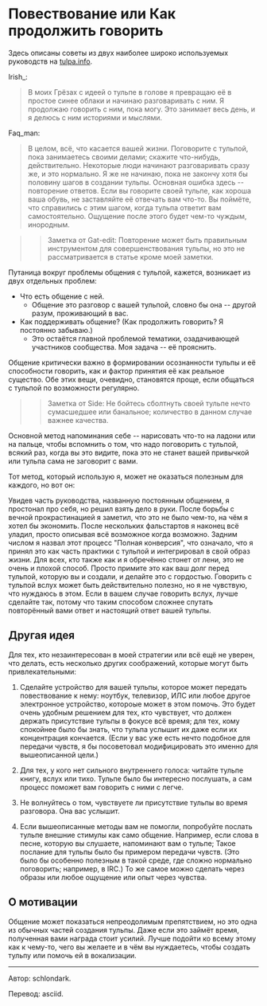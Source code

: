 # Повествование или Как продолжить говорить

Здесь описаны советы из двух наиболее широко используемых руководств на [tulpa.info](http://tulpa.info).

Irish_:

> В моих Грёзах с идеей о тульпе в голове я превращаю её в простое синее облаки и начинаю разговаривать с ним. Я продолжаю говорить с ним, пока могу. Это занимает весь день, и я делюсь с ним историями и мыслями. 

Faq_man:

> В целом, всё, что касается вашей жизни. Поговорите с тульпой, пока занимаетесь своими делами; скажите что-нибудь, действительно. Некоторые люди начинают разговаривать сразу же, и это нормально. Я же не начинаю, пока не закончу хотя бы половину шагов в создании тульпы. Основная ошибка здесь -- повторение ответов. Если вы говорите своей тульпе, как хороша ваша обувь, не заставляйте её отвечать вам что-то. Вы поймёте, что справились с этим шагом, когда тульпа ответит вам самостоятельно. Ощущение после этого будет чем-то чуждым, инородным.

>> Заметка от Gat-edit: Повторение может быть правильным инструментом для совершенствования тульпы, но это не рассматривается в статье кроме моей заметки.

Путаница вокруг проблемы общения с тульпой, кажется, возникает из двух отдельных проблем:

* Что есть общение с ней.
    * Общение это разговор с вашей тульпой, словно бы она -- другой разум, проживающий в вас. 
* Как поддерживать общение? (Как продолжить говорить? Я постоянно забываю.)
    * Это остаётся главной проблемой тематики, озадачивающей участников сообщества. Моя задача -- её прояснить.

Общение критически важно в формировании осознанности тульпы и её способности говорить, как и фактор принятия её как реальное существо. Обе этих вещи, очевидно, становятся проще, если общаться с тульпой по возможности регулярно.

>> Заметка от Side: Не бойтесь сболтнуть своей тульпе нечто сумасшедшее или банальное; количество в данном случае важнее качества.

Основной метод напоминания себе -- нарисовать что-то на ладони или на пальце, чтобы вспомнить о том, что надо поговорить с тульпой, всякий раз, когда вы это видите, пока это не станет вашей привычкой или тульпа сама не заговорит с вами.

Тот метод, который использую я, может не оказаться полезным для каждого, но вот он:

Увидев часть руководства, названную постоянным общением, я простонал про себя, но решил взять дело в руки. После борьбы с вечной прокрастинацией я заметил, что это не было чем-то, на чём я хотел бы экономить. После нескольких фальстартов я наконец всё уладил, просто описывая всё возможное когда возможно. Задним числом я назвал этот процесс "Полная конверсия", что означало, что я принял это как часть практики с тульпой и интегрировал в свой образ жизни. Для всех, кто также как и я обречённо стонет от лени, это не очень и плохой способ. Просто примите это как ваш долг перед тульпой, которую вы и создали, и делайте это с гордостью. Говорить с тульпой вслух может быть действительно полезно, но я не чувствую, что нуждаюсь в этом. Если в вашем случае говорить вслух, лучше сделайте так, потому что таким способом сложнее спутать повторённый вами ответ и настоящий ответ вашей тульпы.

## Другая идея

Для тех, кто незаинтересован в моей стратегии или всё ещё не уверен, что делать, есть несколько других соображений, которые могут быть привлекательными:

1. Сделайте устройство для вашей тульпы, которое может передать повествование к нему: ноутбук, телевизор, ИЛС или любое другое электронное устройство, котороые может в этом помочь. Это будет очень удобным решением для тех, кто чувствует, что должен держать присутствие тульпы в фокусе всё время; для тех, кому спокойнее было бы знать, что тульпа услышит их даже если их концентрация кончается. (Если у вас уже есть нечто подобное для передачи чувств, я бы посоветовал модифицировать это именно для вышеописанной цели.)

2. Для тех, у кого нет сильного внутреннего голоса: читайте тульпе книгу, вслух или тихо. Тульпе было бы интересно послушать, а сам процесс поможет вам говорить с ними с легче.

3. Не волнуйтесь о том, чувствуете ли присутствие тульпы во время разговора. Она вас услышит.

4. Если вышеописанные методы вам не помогли, попробуйте послать тульпе внешние стимулы как само общение. Например, если слова в песне, которую вы слушаете, напоминают вам о тульпе; Такое послание для тульпы было бы примером передачи чувств. (Это было бы особенно полезным в такой среде, где сложно нормально поговорить; например, в IRC.) То же самое можно сделать через образы или любое ощущение или опыт через чувства.

## О мотивации

Общение может показаться непреодолимым препятствием, но это одна из обычных частей создания тульпы. Даже если это займёт время, полученная вами награда стоит усилий. Лучше подойти ко всему этому как к чему-то, чего вы желаете и в чём вы нуждаетесь, чтобы создать тульпу или помочь ей в вокализации.

---

Автор: schlondark.

Перевод: asciid.
